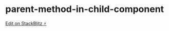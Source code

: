 # parent-method-in-child-component

[Edit on StackBlitz ⚡️](https://stackblitz.com/edit/parent-method-in-child-component)